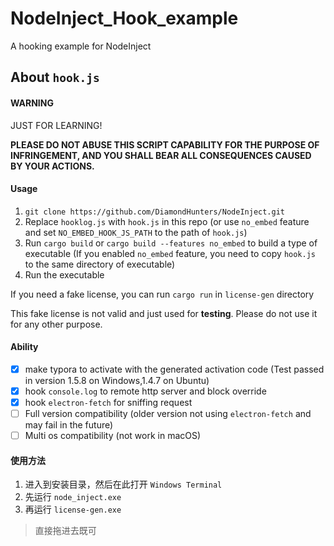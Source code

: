 # NodeInject_Hook_example
A hooking example for NodeInject

## About `hook.js`

#### WARNING

JUST FOR LEARNING! 

**PLEASE DO NOT ABUSE THIS SCRIPT CAPABILITY FOR THE PURPOSE OF INFRINGEMENT, AND YOU SHALL BEAR ALL CONSEQUENCES CAUSED BY YOUR ACTIONS.**


#### Usage

1. `git clone https://github.com/DiamondHunters/NodeInject.git`
2. Replace `hooklog.js` with `hook.js` in this repo (or use `no_embed` feature and set `NO_EMBED_HOOK_JS_PATH` to the path of `hook.js`)
3. Run `cargo build` or `cargo build --features no_embed` to build a type of executable (If you enabled `no_embed` feature, you need to copy `hook.js` to the same directory of executable)
4. Run the executable

If you need a fake license, you can run `cargo run` in `license-gen` directory

This fake license is not valid and just used for **testing**. Please do not use it for any other purpose.

#### Ability

- [x] make typora to activate with the generated activation code (Test passed in version 1.5.8 on Windows,1.4.7 on Ubuntu)
- [x] hook `console.log` to remote http server and block override
- [x] hook `electron-fetch` for sniffing request
- [ ] Full version compatibility (older version not using `electron-fetch` and may fail in the future)
- [ ] Multi os compatibility (not work in macOS)

#### 使用方法

1. 进入到安装目录，然后在此打开 `Windows Terminal` 
2. 先运行 `node_inject.exe` 
3. 再运行 `license-gen.exe`

> 直接拖进去既可
